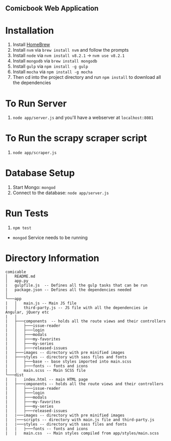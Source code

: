 ## Comicbook Web Application

# Installation
1. Install [HomeBrew](http://brew.sh/)
2. Install `nvm` via `brew install nvm` and follow the prompts
3. Install `node` via `nvm install v8.2.1` -> `nvm use v8.2.1`
4. Install `mongodb` via `brew install mongodb`
5. Install `gulp` via `npm install -g gulp`
6. Install `mocha` via `npm install -g mocha`
7. Then cd into the project directory and run `npm install` to download all the dependencies

# To Run Server
1. `node app/server.js` and you'll have a webserver at `localhost:8081`

# To Run the scrapy scraper script
1. `node app/scraper.js`

# Database Setup
1. Start Mongo: `mongod`
2. Connect to the database: `node app/server.js`

# Run Tests
1. `npm test`
* `mongod` Service needs to be running

# Directory Information
```
comicable
│   README.md
│   app.py
|   gulpfile.js  -- Defines all the gulp tasks that can be run
|   package.json -- Defines all the dependencies needed
│
└───app
|   │   main.js -- Main JS file
|   │   third-party.js -- JS file with all the dependencies ie Angular, jQuery etc
|   │
|   ├───components  -- holds all the route views and their controllers
|   │   ├───issue-reader
|   │   ├───login
|   │   ├───modals
|   │   ├───my-favorites
|   │   ├───my-series
|   │   ├───released-issues
|   ├───images -- directory with pre minified images
|   ├───styles -- directory with sass files and fonts
|   │   ├───base -- base styles imported into main.scss
|   │   ├───fonts -- fonts and icons
|   │   main.scss -- Main SCSS file
└───dist
|   |   index.html -- main HTML page
|   ├───components -- holds all the route views and their controllers
|   │   ├───issue-reader
|   │   ├───login
|   │   ├───modals
|   │   ├───my-favorites
|   │   ├───my-series
|   │   ├───released-issues
|   |───images -- directory with pre minified images
|   |───scripts -- directory with main.js file and third-party.js
|   |───styles -- directory with sass files and fonts
|   |   ├───fonts -- fonts and icons
|   |   main.css  -- Main styles compiled from app/styles/main.scss
```
